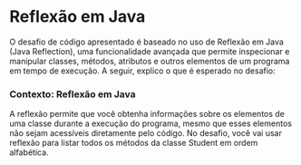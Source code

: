 # Reflexão em Java

O desafio de código apresentado é baseado no uso de Reflexão em Java (Java Reflection), uma funcionalidade avançada que permite inspecionar e manipular classes, métodos, atributos e outros elementos de um programa em tempo de execução. A seguir, explico o que é esperado no desafio:

### Contexto: Reflexão em Java
A reflexão permite que você obtenha informações sobre os elementos de uma classe durante a execução do programa, mesmo que esses elementos não sejam acessíveis diretamente pelo código. No desafio, você vai usar reflexão para listar todos os métodos da classe Student em ordem alfabética.
